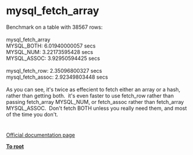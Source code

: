 # mysql_fetch_array




<div class="phpcode"><span class="html">
Benchmark on a table with 38567 rows:<br><br>mysql_fetch_array<br>MYSQL_BOTH: 6.01940000057 secs<br>MYSQL_NUM: 3.22173595428 secs <br>MYSQL_ASSOC: 3.92950594425 secs <br><br>mysql_fetch_row: 2.35096800327 secs <br>mysql_fetch_assoc: 2.92349803448 secs <br><br>As you can see, it&apos;s twice as effecient to fetch either an array or a hash, rather than getting both.&#xA0; it&apos;s even faster to use fetch_row rather than passing fetch_array MYSQL_NUM, or fetch_assoc rather than fetch_array MYSQL_ASSOC.&#xA0; Don&apos;t fetch BOTH unless you really need them, and most of the time you don&apos;t.</span>
</div>
  

#

[Official documentation page](https://www.php.net/manual/en/function.mysql-fetch-array.php)

**[To root](/README.md)**